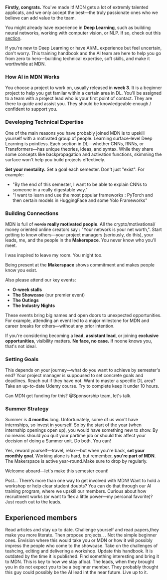 **Firstly, congrats.** You've made it! MDN gets a lot of extremly talented applicats, and we only accept the best—the truly passionate ones who we believe can add value to the team.

You might already have experience in **Deep Learning**, such as building neural networks, working with computer vision, or NLP. If so, check out this [section](hyperlink_somewhere).

If you're new to Deep Learning or have AI/ML experience but feel uncertain, don't worry. This training handbook and the AI team are here to help you go from zero to hero—building technical expertise, soft skills, and make it worthwhile at MDN.
   
### How AI in MDN Works
You choose a project to work on, usually released in **week 3**. It is a beginner project to help you get familar within a certain area in DL. You'll be assigned to a team with a project lead who is your first point of contact. They are there to guide and assist you. They should be knowledgeable enough / confident to support you.

### Developing Technical Expertise
One of the main reasons you have probably joined MDN is to upskill yourself with a motivated group of people.
Learning surface-level Deep Learning is pointless. Each section in DL—whether CNNs, RNNs, or Transformers—has unique theories, ideas, and syntax. While they share some concepts like backpropagation and activation functions, skimming the surface won't help you build projects effectively.

**Set your mentality.** Set a goal each semester. Don't just "exist". For example:
- "By the end of this semester, I want to be able to explain CNNs to someone in a really digestable way."
- "I want to learn and use the most popular frameworks : PyTorch and then certain models in HuggingFace and some Yolo Frameworks"


### Building Connections
MDN is full of ~~nerds~~ **really motivated people**. All the crypto/motivational/ money oriented online creators say : "Your network is your net worth,". Start getting to know others—your project managers (seriously, do this), your leads, me, and the people in the **Makerspace**. You never know who you'll meet.

I was inspired to leave my room. You might too.

Being present at the **Makerspace** shows commitment and makes people know you exist. 

Also please attend our key events:
- **O-week stalls** 
- **The Showcase** (our premier event)
- **The Outings**
- **The Industry Nights**

These events bring big names and open doors to unexpected opportunities. For example, attending an event led to a major milestone for MDN and career breaks for others—without any prior intention.

If you're considering becoming a **lead**, **assistant lead**, or joining **exclusive opportunities**, visibility matters. **No face, no case.** If noone knows you, that's not ideal.



### Setting Goals
This depends on your journey—what do you want to achieve by semester's end? Your project manager is suppoused to set concrete goals and deadlines. Reach out if they have not. Want to master a specific DL area? Take an up-to-date Udemy course. Try to complete keep it under 10 hours. 

Can MDN get funding for this? @Sponsorship team, let's talk.


### Summer Strategy
Summer is **4 months** long. Unfortunately, some of us won't have internships, so invest in yourself. So by the start of the year (when internship openings open up), you would have something new to show. By no means should you quit your partime job or should this affect your decision of doing a Summer unit. Do both. You can!

Yes, reward yourself—travel, relax—but when you're back, **set your monthly goal**. Working alone is hard, but remember, **you're part of MDN**. The Makerspace is active year-round.Make sure to drop by regularly.

Welcome aboard—let's make this semester count!

Psst... There’s more than one way to get involved with MDN! Want to hold a workshop or help clear student doubts? You can do that through our AI training program, where we upskill our members. Curious about how recruitment works (or want to flex a little power—my personal favorite)? Just reach out to the leads.


## Experienced members

Read articles and stay up to date. Challenge yourself and read papers,they make you more literate. Then propose projects.. . Not the simple beginner ones. Envision where this would take you or MDN or how it will possibly impress the people who come to the showcase. Take on the challenges of teahcing, editing and delivering a workshop. Update this handbook. It is outdated by the time it is published.  Find something interesting and bring it to MDN. This is key to how we stay afloat. The leads, when they brought you in do not expect you to be a beginner member. They probably thought this guy could possibly be the AI lead int the near future. Live up to it.



